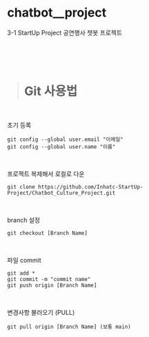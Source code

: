 # chatbot__project
3-1 StartUp Project 공연행사 챗봇 프로젝트

<br>
<br>
<br>

> # **Git 사용법**

<br>

초기 등록
```
git config --global user.email "이메일"
git config --global user.name "이름"
```

<br>

프로젝트 복제해서 로컬로 다운
```
git clone https://github.com/Inhatc-StartUp-Project/Chatbot_Culture_Project.git
```

<br>

branch 설정
```
git checkout [Branch Name]
```

<br>

파일 commit
```
git add *
git commit -m "commit name"
git push origin [Branch Name]
```

<br>

변경사항 불러오기 (PULL)
```
git pull origin [Branch Name] (보통 main)
```
